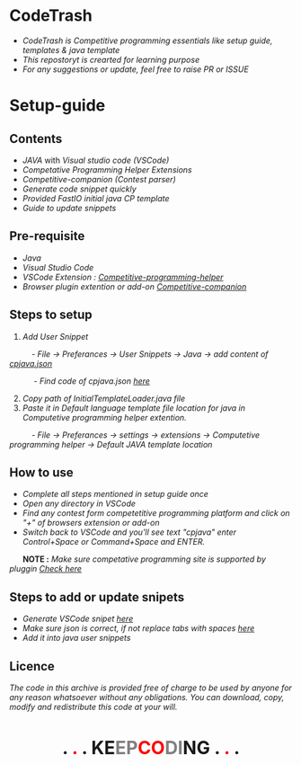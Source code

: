 # CodeTrash

- *CodeTrash is Competitive programming essentials like setup guide, templates & java template*
- *This repostoryt is crearted for learning purpose* 
- *For any suggestions or update, feel free to raise PR or ISSUE*

# Setup-guide
## Contents

- *JAVA* with *Visual studio code (VSCode)*
- *Competative Programming Helper Extensions*
- *Competitive-companion (Contest parser)*
- *Generate code snippet quickly*
- *Provided FastIO initial java CP template*
- *Guide to update snippets*


## Pre-requisite

- *Java*
- *Visual Studio Code*
- *VSCode Extension : [Competitive-programming-helper](https://marketplace.visualstudio.com/items?itemName=DivyanshuAgrawal.competitive-programming-helper)*
- *Browser plugin extention or add-on [Competitive-companion](https://github.com/jmerle/competitive-companion)*

## Steps to setup

1. *Add User Snippet*

&nbsp;&nbsp;&nbsp;&nbsp;&nbsp;&nbsp;&nbsp;&nbsp;&nbsp; *- File -> Preferances -> User Snippets -> Java -> add content of [cpjava.json](codeTrash/cpjava.json)* 

&nbsp;&nbsp;&nbsp;&nbsp;&nbsp;&nbsp;&nbsp;&nbsp;&nbsp;&nbsp; *- Find code of cpjava.json [here](codeTrash/InitialTemplate.java)*

2. *Copy path of InitialTemplateLoader.java file*  
3. *Paste it in Default language  template file location for java in Computetive programming helper extention.*
 
 &nbsp;&nbsp;&nbsp;&nbsp;&nbsp;&nbsp;&nbsp;&nbsp;&nbsp; *- File -> Preferances -> settings -> extensions -> Computetive programming helper -> Default JAVA template location* 
&nbsp;


## How to use 

- *Complete all steps mentioned in setup guide once* 
- *Open any directory in VSCode*
- *Find any contest form competetitive programming platform and click on "+" of browsers extension or add-on*
- *Switch back to VSCode and you'll see text "cpjava" enter Control+Space or Command+Space and ENTER.*

&nbsp;&nbsp;&nbsp;&nbsp;&nbsp;&nbsp;**NOTE :** *Make sure competative programming site is supported by pluggin [Check here](https://github.com/jmerle/competitive-companion)*


## Steps to add or update snipets 


- *Generate VSCode snipet [here](https://snippet-generator.app/)*
- *Make sure json is correct, if not replace tabs with spaces [here](https://tabstospaces.com/)*
- *Add it into java user snippets*


## Licence

*The code in this archive is provided free of charge to be used by anyone for any reason whatsoever without any obligations. You can download, copy, modify and redistribute this code at your will.*


&nbsp;&nbsp;
&nbsp;

<p align=center> <b> <font size="+3"> . <font color='red'>.</font> . KE<font color='grey'>EP<font color='red'>CO</font>DI</font>NG .  <font color='red'>.</font> . </font> </b> </p>
